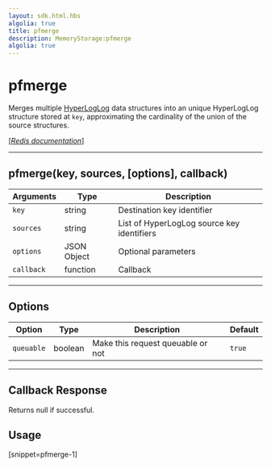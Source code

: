 ```yaml
---
layout: sdk.html.hbs
algolia: true
title: pfmerge
description: MemoryStorage:pfmerge
algolia: true
---
```

  

# pfmerge
Merges multiple [HyperLogLog](https://en.wikipedia.org/wiki/HyperLogLog) data structures into an unique HyperLogLog structure stored at `key`, approximating the cardinality of the union of the source structures.

[[_Redis documentation_]](https://redis.io/commands/pfmerge)

---

## pfmerge(key, sources, [options], callback)

| Arguments | Type | Description |
|---------------|---------|----------------------------------------|
| `key` | string | Destination key identifier |
| `sources` | string | List of HyperLogLog source key identifiers |
| `options` | JSON Object | Optional parameters |
| `callback` | function | Callback |

---

## Options

| Option | Type | Description | Default |
|---------------|---------|----------------------------------------|---------|
| `queuable` | boolean | Make this request queuable or not  | `true` |
---

## Callback Response

Returns null if successful.
## Usage

[snippet=pfmerge-1]
